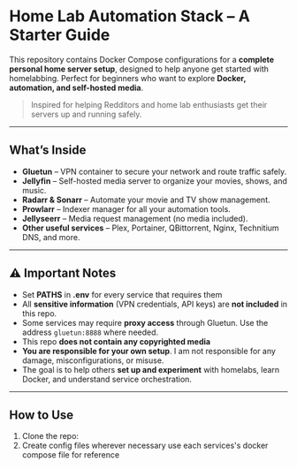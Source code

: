 # Home Lab Automation Stack – A Starter Guide

This repository contains Docker Compose configurations for a **complete personal home server setup**, designed to help anyone get started with homelabbing. Perfect for beginners who want to explore **Docker, automation, and self-hosted media**.

> Inspired for helping Redditors and home lab enthusiasts get their servers up and running safely.

---

## What’s Inside
- **Gluetun** – VPN container to secure your network and route traffic safely.  
- **Jellyfin** – Self-hosted media server to organize your movies, shows, and music.  
- **Radarr & Sonarr** – Automate your movie and TV show management.  
- **Prowlarr** – Indexer manager for all your automation tools.  
- **Jellyseerr** – Media request management (no media included).  
- **Other useful services** – Plex, Portainer, QBittorrent, Nginx, Technitium DNS, and more.

---

## ⚠️ Important Notes
- Set **PATHS** in **.env** for every service that requires them
- All **sensitive information** (VPN credentials, API keys) are **not included** in this repo.  
- Some services may require **proxy access** through Gluetun. Use the address `gluetun:8888` where needed.  
- This repo **does not contain any copyrighted media**
- **You are responsible for your own setup**. I am not responsible for any damage, misconfigurations, or misuse.  
- The goal is to help others **set up and experiment** with homelabs, learn Docker, and understand service orchestration.

---

## How to Use
1. Clone the repo:
2. Create config files wherever necessary use each services's docker compose file for reference


